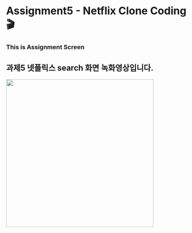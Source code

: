 # Assignment5 - Netflix Clone Coding 🎬
### This is Assignment Screen

## 과제5 넷플릭스 search 화면 녹화영상입니다.

<img src="https://github.com/user-attachments/assets/22e6dbed-c986-4c5b-bd59-4889154d72bf" width="400"/>


